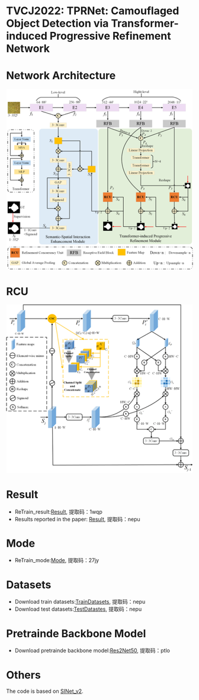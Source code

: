 # TVCJ2022: TPRNet: Camouflaged Object Detection via Transformer-induced Progressive Refinement Network
# Network Architecture
![image](https://github.com/zhangqiao970914/TPRNet/blob/main/image/TPRNet.png)
# RCU
![images](https://github.com/zhangqiao970914/TPRNet/blob/main/image/cod_ccu.png)
# Result
* ReTrain_result:[Result](https://pan.baidu.com/s/1Hs8EXWb4K0dZhD60kvH5bQ), 提取码：1wqp
* Results reported in the paper: [Result](https://pan.baidu.com/s/1WQLi2a6KuqBn2jwuWZwpdQ), 提取码：nepu
# Mode
* ReTrain_mode:[Mode](https://pan.baidu.com/s/1DMLo7wYYfyJQI-2RmxJQGA), 提取码：27jy
# Datasets
* Download train datasets:[TrainDatasets](https://pan.baidu.com/s/1QSwZK_fJWdznkmyBli2fdg), 提取码：nepu
* Download test datasets:[TestDatastes](https://pan.baidu.com/s/1akzyy9olDdorKIvToDx0qQ), 提取码：nepu 
# Pretrainde Backbone Model
* Download pretrainde backbone model:[Res2Net50](https://pan.baidu.com/s/1DEl-jbuv73hU5mKJGUXocg), 提取码：ptlo
# Others
The code is based on [SINet_v2](https://github.com/GewelsJI/SINet-V2).

